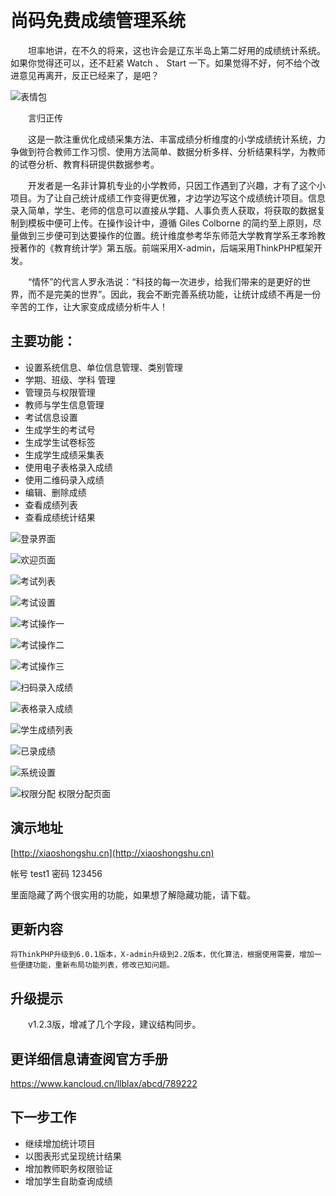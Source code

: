 ﻿﻿
# 尚码免费成绩管理系统

　　坦率地讲，在不久的将来，这也许会是辽东半岛上第二好用的成绩统计系统。如果你觉得还可以，还不赶紧 Watch 、 Start 一下。如果觉得不好，何不给个改进意见再离开，反正已经来了，是吧？

![表情包](https://gitee.com/dlbz/student_achievement_statistics/raw/master/public/examples/timg.jpg)

　　言归正传

　　这是一款注重优化成绩采集方法、丰富成绩分析维度的小学成绩统计系统，力争做到符合教师工作习惯、使用方法简单、数据分析多样、分析结果科学，为教师的试卷分析、教育科研提供数据参考。

　　开发者是一名非计算机专业的小学教师，只因工作遇到了兴趣，才有了这个小项目。为了让自己统计成绩工作变得更优雅，才边学边写这个成绩统计项目。信息录入简单，学生、老师的信息可以直接从学籍、人事负责人获取，将获取的数据复制到模板中便可上传。在操作设计中，遵循 Giles Colborne 的简约至上原则，尽量做到三步便可到达要操作的位置。统计维度参考华东师范大学教育学系王孝玲教授著作的《教育统计学》第五版。前端采用X-admin，后端采用ThinkPHP框架开发。


　　“情怀”的代言人罗永浩说：“科技的每一次进步，给我们带来的是更好的世界，而不是完美的世界”。因此，我会不断完善系统功能，让统计成绩不再是一份辛苦的工作，让大家变成成绩分析牛人！



## 主要功能：

* 设置系统信息、单位信息管理、类别管理
* 学期、班级、学科 管理
* 管理员与权限管理
* 教师与学生信息管理
* 考试信息设置
* 生成学生的考试号
* 生成学生试卷标签
* 生成学生成绩采集表
* 使用电子表格录入成绩
* 使用二维码录入成绩
* 编辑、删除成绩
* 查看成绩列表
* 查看成绩统计结果

![登录界面](https://gitee.com/dlbz/student_achievement_statistics/raw/master/public/examples/登录界面.png)

![欢迎页面](https://gitee.com/dlbz/student_achievement_statistics/raw/master/public/examples/欢迎页面.png)

![考试列表](https://gitee.com/dlbz/student_achievement_statistics/raw/master/public/examples/考试列表.png)

![考试设置](https://gitee.com/dlbz/student_achievement_statistics/raw/master/public/examples/考试设置.png)

![考试操作一](https://gitee.com/dlbz/student_achievement_statistics/raw/master/public/examples/考试操作一.png)

![考试操作二](https://gitee.com/dlbz/student_achievement_statistics/raw/master/public/examples/考试操作二.png)

![考试操作三](https://gitee.com/dlbz/student_achievement_statistics/raw/master/public/examples/考试操作三.png)

![扫码录入成绩](https://gitee.com/dlbz/student_achievement_statistics/raw/master/public/examples/扫码录入成绩.png)

![表格录入成绩](https://gitee.com/dlbz/student_achievement_statistics/raw/master/public/examples/表格录入成绩.png)

![学生成绩列表](https://gitee.com/dlbz/student_achievement_statistics/raw/master/public/examples/学生成绩列表.png)

![已录成绩](https://gitee.com/dlbz/student_achievement_statistics/raw/master/public/examples/已录成绩.png)

![系统设置](https://gitee.com/dlbz/student_achievement_statistics/raw/master/public/examples/系统设置.png)

![权限分配](https://gitee.com/dlbz/student_achievement_statistics/raw/master/public/examples/20190524164451.png)
权限分配页面


## 演示地址
[http://xiaoshongshu.cn](http://xiaoshongshu.cn)

帐号   test1    密码  123456

里面隐藏了两个很实用的功能，如果想了解隐藏功能，请下载。

## 更新内容
	将ThinkPHP升级到6.0.1版本，X-admin升级到2.2版本，优化算法，根据使用需要，增加一些便捷功能，重新布局功能列表，修改已知问题。
## 升级提示
　　v1.2.3版，增减了几个字段，建议结构同步。


## 更详细信息请查阅官方手册
https://www.kancloud.cn/llblax/abcd/789222

## 下一步工作
* 继续增加统计项目
* 以图表形式呈现统计结果
* 增加教师职务权限验证
* 增加学生自助查询成绩